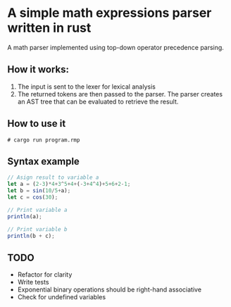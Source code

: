 # A simple math expressions parser written in rust

A math parser implemented using top-down operator precedence parsing.

## How it works:

1. The input is sent to the lexer for lexical analysis
2. The returned tokens are then passed to the parser. The parser creates an AST tree that can be evaluated to retrieve the result.

## How to use it

```
# cargo run program.rmp
```

## Syntax example

```javascript
// Asign result to variable a
let a = (2-3)*4+3^5+4+(-3+4^4)+5+6+2-1;
let b = sin(10/5+a);
let c = cos(30);

// Print variable a
println(a);

// Print variable b
println(b + c);

```

## TODO
- Refactor for clarity
- Write tests
- Exponential binary operations should be right-hand associative
- Check for undefined variables
